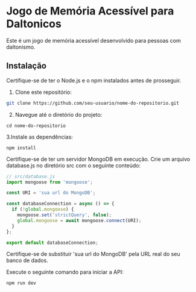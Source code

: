 # Jogo de Memória Acessível para Daltonicos

Este é um jogo de memória acessível desenvolvido para pessoas com daltonismo.

## Instalação

Certifique-se de ter o Node.js e o npm instalados antes de prosseguir.

1. Clone este repositório:

```bash
git clone https://github.com/seu-usuario/nome-do-repositorio.git
```


2. Navegue até o diretório do projeto:

```
cd nome-do-repositorio
```

3.Instale as dependências:

```
npm install
```

Certifique-se de ter um servidor MongoDB em execução.
Crie um arquivo database.js no diretório src com o seguinte conteúdo:

```javascript
// src/database.js
import mongoose from 'mongoose';

const URI = 'sua url do MongoDB';

const databaseConnection = async () => {
  if (!global.mongoose) {
    mongoose.set('strictQuery', false);
    global.mongoose = await mongoose.connect(URI);
  }
};

export default databaseConnection;

```

Certifique-se de substituir 'sua url do MongoDB' pela URL real do seu banco de dados.

Execute o seguinte comando para iniciar a API:
```
npm run dev
```
